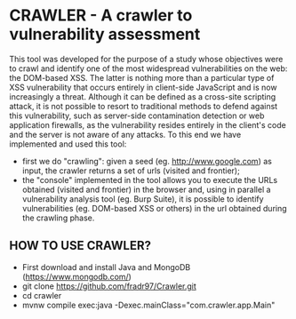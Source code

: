 # CRAWLER - A crawler to vulnerability assessment

This tool was developed for the purpose of a study whose objectives were to crawl and identify one of the most widespread vulnerabilities on the web: the DOM-based XSS. The latter is nothing more than a particular type of XSS vulnerability that occurs entirely in client-side JavaScript and is now increasingly a threat. Although it can be defined as a cross-site scripting attack, it is not possible to resort to traditional methods to defend against this vulnerability, such as server-side contamination detection or web application firewalls, as the vulnerability resides entirely in the client's code and the server is not aware of any attacks. To this end we have implemented and used this tool:

- first we do "crawling": given a seed (eg. http://www.google.com) as input, the crawler returns a set of urls (visited and frontier);
- the "console" implemented in the tool allows you to execute the URLs obtained (visited and frontier) in the browser and, using in parallel a vulnerability analysis tool (eg. Burp Suite), it is possible to identify vulnerabilities (eg. DOM-based XSS or others) in the url obtained during the crawling phase.


## HOW TO USE CRAWLER?

- First download and install Java and MongoDB (https://www.mongodb.com/)
- git clone https://github.com/fradr97/Crawler.git
- cd crawler
- mvnw compile exec:java -Dexec.mainClass="com.crawler.app.Main"